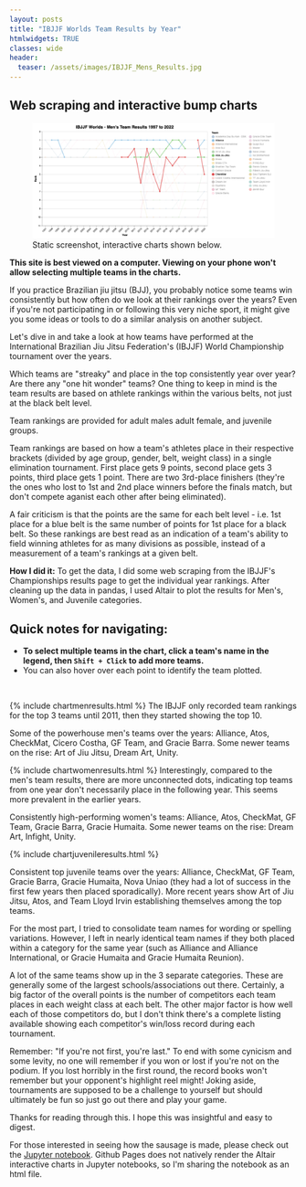 ```yaml
---
layout: posts
title: "IBJJF Worlds Team Results by Year"
htmlwidgets: TRUE
classes: wide
header:
  teaser: /assets/images/IBJJF_Mens_Results.jpg
---
```

## Web scraping and interactive bump charts

<figure>
  <img
    src="/assets/images/IBJJF_Mens_Results.jpg"
     alt="Static image of Men's results">
  <figcaption>Static screenshot, interactive charts shown below.</figcaption>
</figure>

**This site is best viewed on a computer. Viewing on your phone won't allow selecting multiple teams in the charts.**

If you practice Brazilian jiu jitsu (BJJ), you probably notice some teams win consistently but how often do we look at their rankings over the years? Even if you're not participating in or following this very niche sport, it might give you some ideas or tools to do a similar analysis on another subject.

Let's dive in and take a look at how teams have performed at the International Brazilian Jiu Jitsu Federation's (IBJJF) World Championship tournament over the years.

Which teams are "streaky" and place in the top consistently year over year? Are there any "one hit wonder" teams? One thing to keep in mind is the team results are based on athlete rankings within the various belts, not just at the black belt level.

Team rankings are provided for adult males adult female, and juvenile groups.

Team rankings are based on how a team's athletes place in their respective brackets (divided by age group, gender, belt, weight class) in a single elimination tournament. First place gets 9 points, second place gets 3 points, third place gets 1 point. There are two 3rd-place finishers (they're the ones who lost to 1st and 2nd place winners before the finals match, but don't compete aganist each other after being eliminated).

A fair criticism is that the points are the same for each belt level - i.e. 1st place for a blue belt is the same number of points for 1st place for a black belt. So these rankings are best read as an indication of a team's ability to field winning athletes for as many divisions as possible, instead of a measurement of a team's rankings at a given belt.

**How I did it:** To get the data, I did some web scraping from the IBJJF's Championships results page to get the individual year rankings. After cleaning up the data in pandas, I used Altair to plot the results for Men's, Women's, and Juvenile categories.

## Quick notes for navigating:
- **To select multiple teams in the chart, click a team's name in the legend, then `Shift + Click` to add more teams.**
- You can also hover over each point to identify the team plotted.

<br/>

{% include chartmenresults.html %}
The IBJJF only recorded team rankings for the top 3 teams until 2011, then they started showing the top 10.

Some of the powerhouse men's teams over the years: Alliance, Atos, CheckMat, Cicero Costha, GF Team, and Gracie Barra. Some newer teams on the rise: Art of Jiu Jitsu, Dream Art, Unity.

{% include chartwomenresults.html %}
Interestingly, compared to the men's team results, there are more unconnected dots, indicating top teams from one year don't necessarily place in the following year. This seems more prevalent in the earlier years.

Consistently high-performing women's teams: Alliance, Atos, CheckMat, GF Team, Gracie Barra, Gracie Humaita. Some newer teams on the rise: Dream Art, Infight, Unity.

{% include chartjuvenileresults.html %}

Consistent top juvenile teams over the years: Alliance, CheckMat, GF Team, Gracie Barra, Gracie Humaita, Nova Uniao (they had a lot of success in the first few years then placed sporadically). More recent years show Art of Jiu Jitsu, Atos, and Team Lloyd Irvin establishing themselves among the top teams.

For the most part, I tried to consolidate team names for wording or spelling variations. However, I left in nearly identical team names if they both placed within a category for the same year (such as Alliance and Alliance International, or Gracie Humaita and Gracie Humaita Reunion).

 A lot of the same teams show up in the 3 separate categories. These are generally some of the largest schools/associations out there. Certainly, a big factor of the overall points is the number of competitors each team places in each weight class at each belt. The other major factor is how well each of those competitors do, but I don't think there's a complete listing available showing each competitor's win/loss record during each tournament.
 
 Remember: "If you're not first, you're last." To end with some cynicism and some levity, no one will remember if you won or lost if you're not on the podium. If you lost horribly in the first round, the record books won't remember but your opponent's highlight reel might! Joking aside, tournaments are supposed to be a challenge to yourself but should ultimately be fun so just go out there and play your game.

 Thanks for reading through this. I hope this was insightful and easy to digest.

 For those interested in seeing how the sausage is made, please check out the <a href="https://juliusgo85.github.io/IBJJF_Worlds_results_notebook.html">Jupyter notebook</a>. Github Pages does not natively render the Altair interactive charts in Jupyter notebooks, so I'm sharing the notebook as an html file.